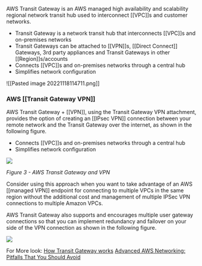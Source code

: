 AWS Transit Gateway is an AWS managed high availability and scalability regional network transit hub used to interconnect [[VPC]]s and customer networks. 

*   Transit Gateway is a network transit hub that interconnects [[VPC]]s and on-premises networks
*   Transit Gateways can be attached to [[VPN]]s, [[Direct Connect]] Gateways, 3rd party appliances and Transit Gateways in other [[Region]]s/accounts
*   Connects [[VPC]]s and on-premises networks through a central hub
*   Simplifies network configuration

![[Pasted image 20221118114711.png]]

### AWS [[Transit Gateway VPN]]

AWS Transit Gateway + [[VPN]], using the Transit Gateway VPN attachment, provides the option of creating an [[IPsec VPN]] connection between your remote network and the Transit Gateway over the internet, as shown in the following figure.

*   Connects [[VPC]]s and on-premises networks through a central hub
*   Simplifies network configuration

![](https://docs.aws.amazon.com/images/whitepapers/latest/aws-vpc-connectivity-options/images/image4.png)

_Figure 3 - AWS Transit Gateway and VPN_

Consider using this approach when you want to take advantage of an AWS [[managed VPN]] endpoint for connecting to multiple VPCs in the same region without the additional cost and management of multiple IPSec VPN connections to multiple Amazon VPCs.

AWS Transit Gateway also supports and encourages multiple user gateway connections so that you can implement redundancy and failover on your side of the VPN connection as shown in the following figure.

![](https://docs.aws.amazon.com/images/whitepapers/latest/aws-vpc-connectivity-options/images/image5.png)

For More look:
[How Transit Gateway works](https://docs.aws.amazon.com/vpc/latest/tgw/how-transit-gateways-work.html)
[Advanced AWS Networking: Pitfalls That You Should Avoid](https://cloudonaut.io/advanved-aws-networking-pitfalls-that-you-should-avoid/#:~:text=AWS%20network%20architecture.-,A%20Transit%20Gateway%20simplifies%20peering%20VPCs.,traffic%20will%20increase%20by%2050%25.)